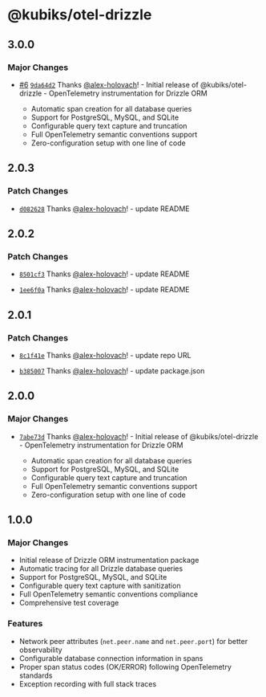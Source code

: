 # @kubiks/otel-drizzle

## 3.0.0

### Major Changes

- [#6](https://github.com/kubiks-inc/otel/pull/6) [`9da64d2`](https://github.com/kubiks-inc/otel/commit/9da64d25ba4d72fa1ee1646e40876a8fb3ef1487) Thanks [@alex-holovach](https://github.com/alex-holovach)! - Initial release of @kubiks/otel-drizzle - OpenTelemetry instrumentation for Drizzle ORM

  - Automatic span creation for all database queries
  - Support for PostgreSQL, MySQL, and SQLite
  - Configurable query text capture and truncation
  - Full OpenTelemetry semantic conventions support
  - Zero-configuration setup with one line of code

## 2.0.3

### Patch Changes

- [`d082628`](https://github.com/kubiks-inc/otel/commit/d082628085d5a1b68b1cdd1cd533b1897c32985a) Thanks [@alex-holovach](https://github.com/alex-holovach)! - update README

## 2.0.2

### Patch Changes

- [`8501cf3`](https://github.com/kubiks-inc/otel/commit/8501cf3f00a1b4da021a907fcf6924dfe9ae508a) Thanks [@alex-holovach](https://github.com/alex-holovach)! - update README

- [`1ee6f0a`](https://github.com/kubiks-inc/otel/commit/1ee6f0a75a81c2b31475fbc0d860e51d443d535e) Thanks [@alex-holovach](https://github.com/alex-holovach)! - update README

## 2.0.1

### Patch Changes

- [`8c1f41e`](https://github.com/kubiks-inc/otel/commit/8c1f41eeb253a746c0b913b9a34d0af888e60fee) Thanks [@alex-holovach](https://github.com/alex-holovach)! - update repo URL

- [`b385007`](https://github.com/kubiks-inc/otel/commit/b385007e44b410a2ef97aeb8bcc1667233031ed7) Thanks [@alex-holovach](https://github.com/alex-holovach)! - update package.json

## 2.0.0

### Major Changes

- [`7abe73d`](https://github.com/kubiks-inc/otel/commit/7abe73d58ed133fae975684e3493ea83218dde97) Thanks [@alex-holovach](https://github.com/alex-holovach)! - Initial release of @kubiks/otel-drizzle - OpenTelemetry instrumentation for Drizzle ORM

  - Automatic span creation for all database queries
  - Support for PostgreSQL, MySQL, and SQLite
  - Configurable query text capture and truncation
  - Full OpenTelemetry semantic conventions support
  - Zero-configuration setup with one line of code

## 1.0.0

### Major Changes

- Initial release of Drizzle ORM instrumentation package
- Automatic tracing for all Drizzle database queries
- Support for PostgreSQL, MySQL, and SQLite
- Configurable query text capture with sanitization
- Full OpenTelemetry semantic conventions compliance
- Comprehensive test coverage

### Features

- Network peer attributes (`net.peer.name` and `net.peer.port`) for better observability
- Configurable database connection information in spans
- Proper span status codes (OK/ERROR) following OpenTelemetry standards
- Exception recording with full stack traces
